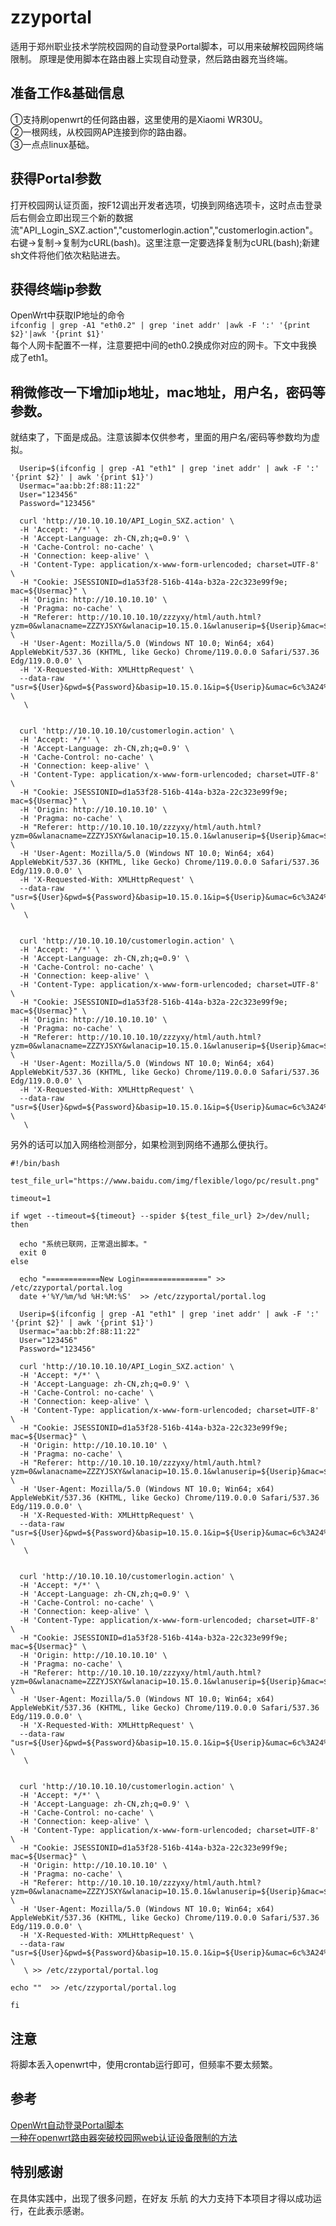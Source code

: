 # zzyportal
适用于郑州职业技术学院校园网的自动登录Portal脚本，可以用来破解校园网终端限制。
原理是使用脚本在路由器上实现自动登录，然后路由器充当终端。

## 准备工作&基础信息
①支持刷openwrt的任何路由器，这里使用的是Xiaomi WR30U。  
②一根网线，从校园网AP连接到你的路由器。  
③一点点linux基础。  

## 获得Portal参数
打开校园网认证页面，按F12调出开发者选项，切换到网络选项卡，这时点击登录后右侧会立即出现三个新的数据流"API_Login_SXZ.action","customerlogin.action","customerlogin.action"。右键→复制→复制为cURL(bash)。这里注意一定要选择复制为cURL(bash);新建sh文件将他们依次粘贴进去。
## 获得终端ip参数
OpenWrt中获取IP地址的命令  
```ifconfig | grep -A1 "eth0.2" | grep 'inet addr' |awk -F ':' '{print $2}'|awk '{print $1}' ```  
  每个人网卡配置不一样，注意要把中间的eth0.2换成你对应的网卡。下文中我换成了eth1。
## 稍微修改一下增加ip地址，mac地址，用户名，密码等参数。
就结束了，下面是成品。注意该脚本仅供参考，里面的用户名/密码等参数均为虚拟。  
```
  Userip=$(ifconfig | grep -A1 "eth1" | grep 'inet addr' | awk -F ':' '{print $2}' | awk '{print $1}')
  Usermac="aa:bb:2f:88:11:22"
  User="123456"
  Password="123456"

  curl 'http://10.10.10.10/API_Login_SXZ.action' \
  -H 'Accept: */*' \
  -H 'Accept-Language: zh-CN,zh;q=0.9' \
  -H 'Cache-Control: no-cache' \
  -H 'Connection: keep-alive' \
  -H 'Content-Type: application/x-www-form-urlencoded; charset=UTF-8' \
  -H "Cookie: JSESSIONID=d1a53f28-516b-414a-b32a-22c323e99f9e; mac=${Usermac}" \
  -H 'Origin: http://10.10.10.10' \
  -H 'Pragma: no-cache' \
  -H "Referer: http://10.10.10.10/zzzyxy/html/auth.html?yzm=0&wlanacname=ZZZYJSXY&wlanacip=10.15.0.1&wlanuserip=${Userip}&mac=${Usermac}&url=" \
  -H 'User-Agent: Mozilla/5.0 (Windows NT 10.0; Win64; x64) AppleWebKit/537.36 (KHTML, like Gecko) Chrome/119.0.0.0 Safari/537.36 Edg/119.0.0.0' \
  -H 'X-Requested-With: XMLHttpRequest' \
  --data-raw "usr=${User}&pwd=${Password}&basip=10.15.0.1&ip=${Userip}&umac=6c%3A24%3A08%3A18%3A25%3Ab2&apmac=&ssid=&sn=%E9%83%91%E5%B7%9E%E8%81%8C%E4%B8%9A%E6%8A%80%E6%9C%AF%E5%AD%A6%E9%99%A2" \
   \
  

  curl 'http://10.10.10.10/customerlogin.action' \
  -H 'Accept: */*' \
  -H 'Accept-Language: zh-CN,zh;q=0.9' \
  -H 'Cache-Control: no-cache' \
  -H 'Connection: keep-alive' \
  -H 'Content-Type: application/x-www-form-urlencoded; charset=UTF-8' \
  -H "Cookie: JSESSIONID=d1a53f28-516b-414a-b32a-22c323e99f9e; mac=${Usermac}" \
  -H 'Origin: http://10.10.10.10' \
  -H 'Pragma: no-cache' \
  -H "Referer: http://10.10.10.10/zzzyxy/html/auth.html?yzm=0&wlanacname=ZZZYJSXY&wlanacip=10.15.0.1&wlanuserip=${Userip}&mac=${Usermac}&url=" \
  -H 'User-Agent: Mozilla/5.0 (Windows NT 10.0; Win64; x64) AppleWebKit/537.36 (KHTML, like Gecko) Chrome/119.0.0.0 Safari/537.36 Edg/119.0.0.0' \
  -H 'X-Requested-With: XMLHttpRequest' \
  --data-raw "usr=${User}&pwd=${Password}&basip=10.15.0.1&ip=${Userip}&umac=6c%3A24%3A08%3A18%3A25%3Ab2&apmac=&ssid=&sn=%E9%83%91%E5%B7%9E%E8%81%8C%E4%B8%9A%E6%8A%80%E6%9C%AF%E5%AD%A6%E9%99%A2" \
   \
  

  curl 'http://10.10.10.10/customerlogin.action' \
  -H 'Accept: */*' \
  -H 'Accept-Language: zh-CN,zh;q=0.9' \
  -H 'Cache-Control: no-cache' \
  -H 'Connection: keep-alive' \
  -H 'Content-Type: application/x-www-form-urlencoded; charset=UTF-8' \
  -H "Cookie: JSESSIONID=d1a53f28-516b-414a-b32a-22c323e99f9e; mac=${Usermac}" \
  -H 'Origin: http://10.10.10.10' \
  -H 'Pragma: no-cache' \
  -H "Referer: http://10.10.10.10/zzzyxy/html/auth.html?yzm=0&wlanacname=ZZZYJSXY&wlanacip=10.15.0.1&wlanuserip=${Userip}&mac=${Usermac}&url=" \
  -H 'User-Agent: Mozilla/5.0 (Windows NT 10.0; Win64; x64) AppleWebKit/537.36 (KHTML, like Gecko) Chrome/119.0.0.0 Safari/537.36 Edg/119.0.0.0' \
  -H 'X-Requested-With: XMLHttpRequest' \
  --data-raw "usr=${User}&pwd=${Password}&basip=10.15.0.1&ip=${Userip}&umac=6c%3A24%3A08%3A18%3A25%3Ab2&apmac=&ssid=&sn=%E9%83%91%E5%B7%9E%E8%81%8C%E4%B8%9A%E6%8A%80%E6%9C%AF%E5%AD%A6%E9%99%A2" \
   \
```
另外的话可以加入网络检测部分，如果检测到网络不通那么便执行。
```
#!/bin/bash

test_file_url="https://www.baidu.com/img/flexible/logo/pc/result.png"

timeout=1

if wget --timeout=${timeout} --spider ${test_file_url} 2>/dev/null; then
  
  echo "系统已联网，正常退出脚本。"
  exit 0
else

  echo "============New Login===============" >> /etc/zzyportal/portal.log
  date +'%Y/%m/%d %H:%M:%S'  >> /etc/zzyportal/portal.log

  Userip=$(ifconfig | grep -A1 "eth1" | grep 'inet addr' | awk -F ':' '{print $2}' | awk '{print $1}')
  Usermac="aa:bb:2f:88:11:22"
  User="123456"
  Password="123456"

  curl 'http://10.10.10.10/API_Login_SXZ.action' \
  -H 'Accept: */*' \
  -H 'Accept-Language: zh-CN,zh;q=0.9' \
  -H 'Cache-Control: no-cache' \
  -H 'Connection: keep-alive' \
  -H 'Content-Type: application/x-www-form-urlencoded; charset=UTF-8' \
  -H "Cookie: JSESSIONID=d1a53f28-516b-414a-b32a-22c323e99f9e; mac=${Usermac}" \
  -H 'Origin: http://10.10.10.10' \
  -H 'Pragma: no-cache' \
  -H "Referer: http://10.10.10.10/zzzyxy/html/auth.html?yzm=0&wlanacname=ZZZYJSXY&wlanacip=10.15.0.1&wlanuserip=${Userip}&mac=${Usermac}&url=" \
  -H 'User-Agent: Mozilla/5.0 (Windows NT 10.0; Win64; x64) AppleWebKit/537.36 (KHTML, like Gecko) Chrome/119.0.0.0 Safari/537.36 Edg/119.0.0.0' \
  -H 'X-Requested-With: XMLHttpRequest' \
  --data-raw "usr=${User}&pwd=${Password}&basip=10.15.0.1&ip=${Userip}&umac=6c%3A24%3A08%3A18%3A25%3Ab2&apmac=&ssid=&sn=%E9%83%91%E5%B7%9E%E8%81%8C%E4%B8%9A%E6%8A%80%E6%9C%AF%E5%AD%A6%E9%99%A2" \
   \
  

  curl 'http://10.10.10.10/customerlogin.action' \
  -H 'Accept: */*' \
  -H 'Accept-Language: zh-CN,zh;q=0.9' \
  -H 'Cache-Control: no-cache' \
  -H 'Connection: keep-alive' \
  -H 'Content-Type: application/x-www-form-urlencoded; charset=UTF-8' \
  -H "Cookie: JSESSIONID=d1a53f28-516b-414a-b32a-22c323e99f9e; mac=${Usermac}" \
  -H 'Origin: http://10.10.10.10' \
  -H 'Pragma: no-cache' \
  -H "Referer: http://10.10.10.10/zzzyxy/html/auth.html?yzm=0&wlanacname=ZZZYJSXY&wlanacip=10.15.0.1&wlanuserip=${Userip}&mac=${Usermac}&url=" \
  -H 'User-Agent: Mozilla/5.0 (Windows NT 10.0; Win64; x64) AppleWebKit/537.36 (KHTML, like Gecko) Chrome/119.0.0.0 Safari/537.36 Edg/119.0.0.0' \
  -H 'X-Requested-With: XMLHttpRequest' \
  --data-raw "usr=${User}&pwd=${Password}&basip=10.15.0.1&ip=${Userip}&umac=6c%3A24%3A08%3A18%3A25%3Ab2&apmac=&ssid=&sn=%E9%83%91%E5%B7%9E%E8%81%8C%E4%B8%9A%E6%8A%80%E6%9C%AF%E5%AD%A6%E9%99%A2" \
   \
  

  curl 'http://10.10.10.10/customerlogin.action' \
  -H 'Accept: */*' \
  -H 'Accept-Language: zh-CN,zh;q=0.9' \
  -H 'Cache-Control: no-cache' \
  -H 'Connection: keep-alive' \
  -H 'Content-Type: application/x-www-form-urlencoded; charset=UTF-8' \
  -H "Cookie: JSESSIONID=d1a53f28-516b-414a-b32a-22c323e99f9e; mac=${Usermac}" \
  -H 'Origin: http://10.10.10.10' \
  -H 'Pragma: no-cache' \
  -H "Referer: http://10.10.10.10/zzzyxy/html/auth.html?yzm=0&wlanacname=ZZZYJSXY&wlanacip=10.15.0.1&wlanuserip=${Userip}&mac=${Usermac}&url=" \
  -H 'User-Agent: Mozilla/5.0 (Windows NT 10.0; Win64; x64) AppleWebKit/537.36 (KHTML, like Gecko) Chrome/119.0.0.0 Safari/537.36 Edg/119.0.0.0' \
  -H 'X-Requested-With: XMLHttpRequest' \
  --data-raw "usr=${User}&pwd=${Password}&basip=10.15.0.1&ip=${Userip}&umac=6c%3A24%3A08%3A18%3A25%3Ab2&apmac=&ssid=&sn=%E9%83%91%E5%B7%9E%E8%81%8C%E4%B8%9A%E6%8A%80%E6%9C%AF%E5%AD%A6%E9%99%A2" \
   \ >> /etc/zzyportal/portal.log

echo ""  >> /etc/zzyportal/portal.log

fi
```
 
## 注意
将脚本丢入openwrt中，使用crontab运行即可，但频率不要太频繁。
## 参考
[OpenWrt自动登录Portal脚本](https://www.cnblogs.com/lxnchan/p/14988207.html)   
[一种在openwrt路由器突破校园网web认证设备限制的方法](https://blog.csdn.net/liberal_wind/article/details/89882777)
## 特别感谢
在具体实践中，出现了很多问题，在好友 乐航 的大力支持下本项目才得以成功运行，在此表示感谢。  
